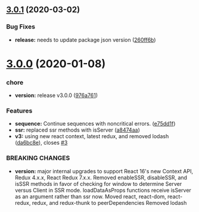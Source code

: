 ## [3.0.1](https://github.com/americanexpress/iguazu/compare/v3.0.0...v3.0.1) (2020-03-02)


### Bug Fixes

* **release:** needs to update package json version ([260ff6b](https://github.com/americanexpress/iguazu/commit/260ff6bc1e8cd555d77d059771a9971f331e4eab))

# [3.0.0](https://github.com/americanexpress/iguazu/compare/v2.5.2...v3.0.0) (2020-01-08)


### chore

* **version:** release v3.0.0 ([976a761](https://github.com/americanexpress/iguazu/commit/976a761cf124d001d688644bffdea5be109be768))


### Features

* **sequence:** Continue sequences with noncritical errors. ([e75dd1f](https://github.com/americanexpress/iguazu/commit/e75dd1fe032ad842312381d26da132ec28e7d37d))
* **ssr:** replaced ssr methods with isServer ([a8474aa](https://github.com/americanexpress/iguazu/commit/a8474aaa224a317cd008f940759cd8f7020cc86b))
* **v3:** using new react context, latest redux, and removed lodash ([da6bc8e](https://github.com/americanexpress/iguazu/commit/da6bc8e50a59229d257d659ab3d22cb001e395a6)), closes [#3](https://github.com/americanexpress/iguazu/issues/3)


### BREAKING CHANGES

* **version:** major internal upgrades to support React 16's new Context API, Redux 4.x.x, React Redux 7.x.x.
Removed enableSSR, disableSSR, and isSSR methods in favor of checking for window to determine Server versus Client in SSR mode.
loadDataAsProps functions receive isServer as an argument rather than ssr now.
Moved react, react-dom, react-redux, redux, and redux-thunk to peerDependencies
Removed lodash
